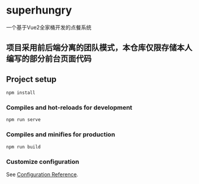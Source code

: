 # superhungry
一个基于Vue2全家桶开发的点餐系统
## 项目采用前后端分离的团队模式，本仓库仅限存储本人编写的部分前台页面代码
## Project setup
```
npm install
```

### Compiles and hot-reloads for development
```
npm run serve
```

### Compiles and minifies for production
```
npm run build
```

### Customize configuration
See [Configuration Reference](https://cli.vuejs.org/config/).
